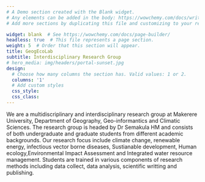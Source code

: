 ```yaml
---
# A Demo section created with the Blank widget.
# Any elements can be added in the body: https://wowchemy.com/docs/writing-markdown-latex/
# Add more sections by duplicating this file and customizing to your requirements.

widget: blank  # See https://wowchemy.com/docs/page-builder/
headless: true  # This file represents a page section.
weight: 5  # Order that this section will appear.
title: GeogEcoLab
subtitle: Interdisciplinary Research Group
# hero_media: img/headers/portal-sunset.jpg
design:
  # Choose how many columns the section has. Valid values: 1 or 2.
  columns: '1'
  # Add custom styles
  css_style:
  css_class:
---
```


We are a multidiscriplinary and interdisciplinary research group at Makerere University, Department of Geography, Geo-informantics and Climatic Sciences. The research group is headed by Dr Semakula HM and consists of both undergraduate and graduate students from different academic backgrounds. Our research focus include climate change, renewable energy, infectious vector borne diseases, Sustianable development, Human ecology,Environmental Impact Assessment and Integrated water resource management. Students are trained in various components of research methods including data collect, data analysis, scientific writting and publishing.

<a rel="me" href="https://mastodon.social/@ethanwhite"></a>
<a rel="me" href="https://hachyderm.io/@ethanwhite"></a>
<a rel="me" href="https://mastodon.social/@skmorgane"></a>
<a rel="me" href="https://ecoevo.social/@geogecolab"></a>
